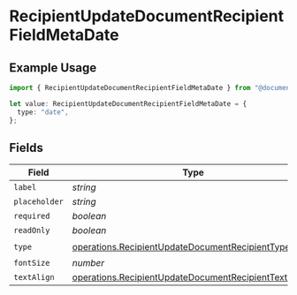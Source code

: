 # RecipientUpdateDocumentRecipientFieldMetaDate

## Example Usage

```typescript
import { RecipientUpdateDocumentRecipientFieldMetaDate } from "@documenso/sdk-typescript/models/operations";

let value: RecipientUpdateDocumentRecipientFieldMetaDate = {
  type: "date",
};
```

## Fields

| Field                                                                                                                          | Type                                                                                                                           | Required                                                                                                                       | Description                                                                                                                    |
| ------------------------------------------------------------------------------------------------------------------------------ | ------------------------------------------------------------------------------------------------------------------------------ | ------------------------------------------------------------------------------------------------------------------------------ | ------------------------------------------------------------------------------------------------------------------------------ |
| `label`                                                                                                                        | *string*                                                                                                                       | :heavy_minus_sign:                                                                                                             | N/A                                                                                                                            |
| `placeholder`                                                                                                                  | *string*                                                                                                                       | :heavy_minus_sign:                                                                                                             | N/A                                                                                                                            |
| `required`                                                                                                                     | *boolean*                                                                                                                      | :heavy_minus_sign:                                                                                                             | N/A                                                                                                                            |
| `readOnly`                                                                                                                     | *boolean*                                                                                                                      | :heavy_minus_sign:                                                                                                             | N/A                                                                                                                            |
| `type`                                                                                                                         | [operations.RecipientUpdateDocumentRecipientTypeDate](../../models/operations/recipientupdatedocumentrecipienttypedate.md)     | :heavy_check_mark:                                                                                                             | N/A                                                                                                                            |
| `fontSize`                                                                                                                     | *number*                                                                                                                       | :heavy_minus_sign:                                                                                                             | N/A                                                                                                                            |
| `textAlign`                                                                                                                    | [operations.RecipientUpdateDocumentRecipientTextAlign4](../../models/operations/recipientupdatedocumentrecipienttextalign4.md) | :heavy_minus_sign:                                                                                                             | N/A                                                                                                                            |